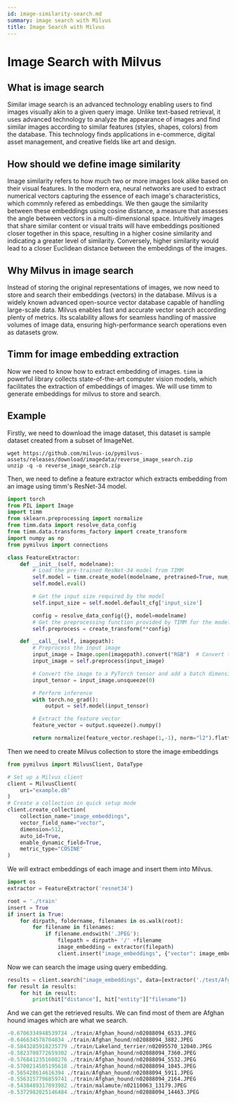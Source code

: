 ```yaml
---
id: image-similarity-search.md
summary: image search with Milvus
title: Image Search with Milvus
---
```


# Image Search with Milvus

## What is image search

Similar image search is an advanced technology enabling users to find images visually akin to a given query image. Unlike text-based retrieval, it uses advanced technology to analyze the appearance of images and find similar images according to similar features (styles, shapes, colors) from the database. This technology finds applications in e-commerce, digital asset management, and creative fields like art and design. 

## How should we define image similarity

Image similarity refers to how much two or more images look alike based on their visual features. In the modern era,  neural networks are used to extract numerical vectors capturing the essence of each image's characteristics, which commnly refered as embeddings. We then gauge the similarity between these embeddings using cosine distance, a measure that assesses the angle between vectors in a multi-dimensional space. Intuitively images that share similar content or visual traits will have embeddings positioned closer together in this space, resulting in a higher cosine similarity and indicating a greater level of similarity. Conversely, higher similarity would lead to a closer Euclidean distance between the embeddings of the images.

## Why Milvus in image search

Instead of storing the original representations of images, we now need to store and search their embeddings (vectors) in the database. Milvus is a widely known advanced open-source vector database capable of handling large-scale data. Milvus enables fast and accurate vector search according plenty of metrics. Its scalability allows for seamless handling of massive volumes of image data, ensuring high-performance search operations even as datasets grow. 

## Timm for image embedding extraction

Now we need to know how to extract embedding of images. `timm` ia powerful library collects state-of-the-art computer vision models, which facilitates the extraction of embeddings of images. We will use timm to generate embeddings for milvus to store and search.

## Example

Firstly, we need to download the image dataset, this dataset is sample dataset created from a subset of ImageNet.

```shell
wget https://github.com/milvus-io/pymilvus-assets/releases/download/imagedata/reverse_image_search.zip
unzip -q -o reverse_image_search.zip
```

Then, we need to define a feature extractor which extracts embedding from an image using timm's ResNet-34 model.

```python
import torch
from PIL import Image
import timm
from sklearn.preprocessing import normalize
from timm.data import resolve_data_config
from timm.data.transforms_factory import create_transform
import numpy as np
from pymilvus import connections

class FeatureExtractor:
    def __init__(self, modelname):
        # Load the pre-trained ResNet-34 model from TIMM
        self.model = timm.create_model(modelname, pretrained=True, num_classes=0, global_pool='avg')
        self.model.eval()

        # Get the input size required by the model
        self.input_size = self.model.default_cfg['input_size']

        config = resolve_data_config({}, model=modelname)
        # Get the preprocessing function provided by TIMM for the model
        self.preprocess = create_transform(**config)

    def __call__(self, imagepath):
        # Preprocess the input image
        input_image = Image.open(imagepath).convert("RGB")  # Convert to RGB if needed
        input_image = self.preprocess(input_image)

        # Convert the image to a PyTorch tensor and add a batch dimension
        input_tensor = input_image.unsqueeze(0)

        # Perform inference
        with torch.no_grad():
            output = self.model(input_tensor)

        # Extract the feature vector
        feature_vector = output.squeeze().numpy()

        return normalize(feature_vector.reshape(1,-1), norm="l2").flatten()
```

Then we need to create Milvus collection to store the image embeddings

```python
from pymilvus import MilvusClient, DataType

# Set up a Milvus client
client = MilvusClient(
    uri="example.db"
)
# Create a collection in quick setup mode
client.create_collection(
    collection_name="image_embeddings",
    vector_field_name="vector",
    dimension=512,
    auto_id=True,
    enable_dynamic_field=True,
    metric_type="COSINE"
)
```

We will extract embeddings of each image and insert them into Milvus.

```python
import os
extractor = FeatureExtractor('resnet34')

root = './train'
insert = True
if insert is True:
    for dirpath, foldername, filenames in os.walk(root):
        for filename in filenames:
            if filename.endswith('.JPEG'):
                filepath = dirpath+ '/' +filename
                image_embedding = extractor(filepath)
                client.insert("image_embeddings", {"vector": image_embedding, "filename": filepath})
```

Now we can search the image using query embedding.

```python
results = client.search("image_embeddings", data=[extractor('./test/Afghan_hound/n02088094_4261.JPEG')], output_fields=["filename"], search_params={"metric_type": "COSINE"})
for result in results:
    for hit in result:
        print(hit["distance"], hit["entity"]["filename"])
```

And we can get the retrieved results. We can find most of them are Afghan hound images which are what we search.

```python
-0.6706334948539734 ./train/Afghan_hound/n02088094_6533.JPEG
-0.646634578704834 ./train/Afghan_hound/n02088094_3882.JPEG
-0.5843285918235779 ./train/Lakeland_terrier/n02095570_12040.JPEG
-0.5823708772659302 ./train/Afghan_hound/n02088094_7360.JPEG
-0.5768412351608276 ./train/Afghan_hound/n02088094_5532.JPEG
-0.5700214505195618 ./train/Afghan_hound/n02088094_1045.JPEG
-0.565428614616394 ./train/Afghan_hound/n02088094_5911.JPEG
-0.5563157796859741 ./train/Afghan_hound/n02088094_2164.JPEG
-0.5438489317893982 ./train/malamute/n02110063_13179.JPEG
-0.5372982025146484 ./train/Afghan_hound/n02088094_14463.JPEG
```